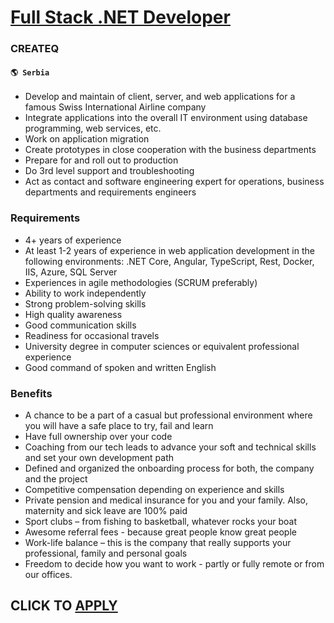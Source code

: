 # [Full Stack .NET Developer](https://www.remotewlb.com/apply/full-stack-net-developer-56222)  
### CREATEQ  
#### `🌎 Serbia`  

  * Develop and maintain of client, server, and web applications for a famous Swiss International Airline company
  * Integrate applications into the overall IT environment using database programming, web services, etc.
  * Work on application migration
  * Create prototypes in close cooperation with the business departments
  * Prepare for and roll out to production
  * Do 3rd level support and troubleshooting
  * Act as contact and software engineering expert for operations, business departments and requirements engineers

### Requirements

  * 4+ years of experience
  * At least 1-2 years of experience in web application development in the following environments: .NET Core, Angular, TypeScript, Rest, Docker, IIS, Azure, SQL Server
  * Experiences in agile methodologies (SCRUM preferably)
  * Ability to work independently
  * Strong problem-solving skills
  * High quality awareness
  * Good communication skills
  * Readiness for occasional travels
  * University degree in computer sciences or equivalent professional experience
  * Good command of spoken and written English

### Benefits

  * A chance to be a part of a casual but professional environment where you will have a safe place to try, fail and learn
  * Have full ownership over your code
  * Coaching from our tech leads to advance your soft and technical skills and set your own development path
  * Defined and organized the onboarding process for both, the company and the project
  * Competitive compensation depending on experience and skills
  * Private pension and medical insurance for you and your family. Also, maternity and sick leave are 100% paid
  * Sport clubs – from fishing to basketball, whatever rocks your boat
  * Awesome referral fees - because great people know great people
  * Work-life balance – this is the company that really supports your professional, family and personal goals
  * Freedom to decide how you want to work - partly or fully remote or from our offices.

  
## CLICK TO [APPLY](https://www.remotewlb.com/apply/full-stack-net-developer-56222)

